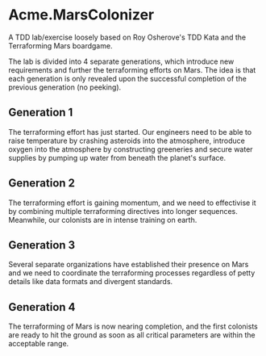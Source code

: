 # Acme.MarsColonizer
A TDD lab/exercise loosely based on Roy Osherove's TDD Kata and the Terraforming Mars boardgame.

The lab is divided into 4 separate generations, which introduce new requirements and further the terraforming efforts on Mars. The idea is that each generation is only revealed upon the successful completion of the previous generation (no peeking).

## Generation 1
The terraforming effort has just started. Our engineers need to be able to raise temperature by crashing asteroids into the atmosphere, introduce oxygen into the atmosphere by constructing greeneries and secure water supplies by pumping up water from beneath the planet's surface.

## Generation 2
The terraforming effort is gaining momentum, and we need to effectivise it by combining multiple terraforming directives into longer sequences. Meanwhile, our colonists are in intense training on earth.

## Generation 3
Several separate organizations have established their presence on Mars and we need to coordinate the terraforming processes regardless of petty details like data formats and divergent standards.

## Generation 4
The terraforming of Mars is now nearing completion, and the first colonists are ready to hit the ground as soon as all critical parameters are within the acceptable range.
